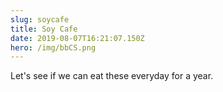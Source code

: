 ```yaml
---
slug: soycafe
title: Soy Cafe
date: 2019-08-07T16:21:07.150Z
hero: /img/bbCS.png
---
```

Let's see if we can eat these everyday for a year.
